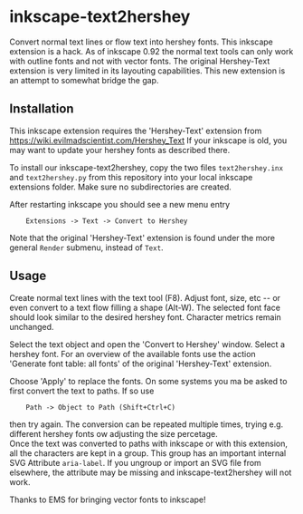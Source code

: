 # inkscape-text2hershey
Convert normal text lines or flow text into hershey fonts.
This inkscape extension is a hack. As of inkscape 0.92 the normal text tools can only work with outline fonts and not with vector fonts. The original Hershey-Text extension is very limited in its layouting capabilities. This new extension is an attempt to somewhat bridge the gap.


## Installation
This inkscape extension requires the 'Hershey-Text' extension from https://wiki.evilmadscientist.com/Hershey_Text
If your inkscape is old, you may want to update your hershey fonts as described there. 

To install our inkscape-text2hershey, copy the two files `text2hershey.inx` and `text2hershey.py` from this repository into your local inkscape extensions folder. Make sure no subdirectories are created.

After restarting inkscape you should see a new menu entry

        Extensions -> Text -> Convert to Hershey

Note that the original 'Hershey-Text' extension is found under the more general `Render` submenu, instead of `Text`.


## Usage
Create normal text lines with the text tool (F8). Adjust font, size, etc -- or even convert to a text flow filling a 
shape (Alt-W). The selected font face should look similar to the desired hershey font. Character metrics remain unchanged.

Select the text object and open the 'Convert to Hershey' window.
Select a hershey font. For an overview of the available fonts use the action 'Generate font table: all fonts' of the original 'Hershey-Text' extension.

Choose 'Apply' to replace the fonts. On some systems you ma be asked to first convert the text to paths. If so use 

        Path -> Object to Path (Shift+Ctrl+C)

then try again. The conversion can be repeated multiple times, trying e.g. different hershey fonts ow adjusting the size percetage.  
Once the text was converted to paths with inkscape or with this extension, all the characters are kept in a group. This group has an important internal SVG Attribute `aria-label`. If you ungroup or import an SVG file from elsewhere, the attribute may be missing and inkscape-text2hershey will not work.


Thanks to EMS for bringing vector fonts to inkscape!

